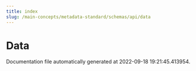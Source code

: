 ```yaml
---
title: index
slug: /main-concepts/metadata-standard/schemas/api/data
---
```


# Data

Documentation file automatically generated at 2022-09-18 19:21:45.413954.
